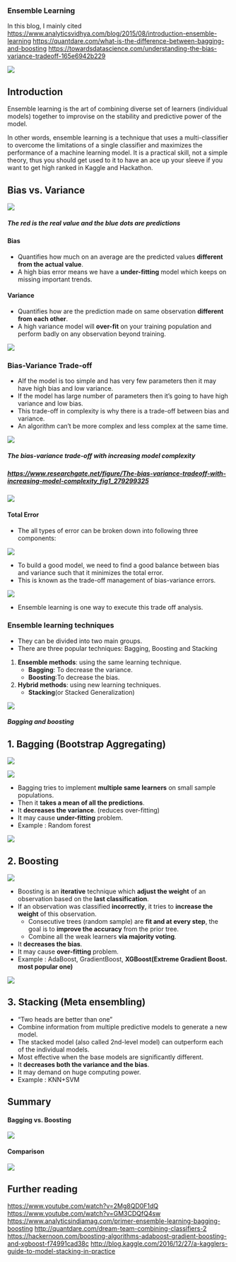 ### Ensemble Learning

In this blog, I mainly cited
https://www.analyticsvidhya.com/blog/2015/08/introduction-ensemble-learning
https://quantdare.com/what-is-the-difference-between-bagging-and-boosting
https://towardsdatascience.com/understanding-the-bias-variance-tradeoff-165e6942b229

![](https://www.theschool.ai/wp-content/uploads/2019/03/ensemble_soai.jpg)
 

## Introduction

Ensemble learning is the art of combining diverse set of learners (individual models) together to improvise on the stability and predictive power of the model.

In other words, ensemble learning is a technique that uses a multi-classifier to overcome the limitations of a single classifier and maximizes the performance of a machine learning model. It is a practical skill, not a simple theory, thus you should get used to it to have an ace up your sleeve if you want to get high ranked in Kaggle and Hackathon.

## Bias vs. Variance

![](https://www.theschool.ai/wp-content/uploads/2019/03/variance_bias.png)

##### The red is the real value and the blue dots are predictions

#### Bias
* Quantifies how much on an average are the predicted values **different from the actual value**.
* A high bias error means we have a **under-fitting** model which keeps on missing important trends.

#### Variance
* Quantifies how are the prediction made on same observation **different from each other**.
* A high variance model will **over-fit** on your training population and perform badly on any observation beyond training.

![](https://www.theschool.ai/wp-content/uploads/2019/03/0.png)

### Bias-Variance Trade-off

* AIf the model is too simple and has very few parameters then it may have high bias and low variance.
* If the model has large number of parameters then it’s going to have high variance and low bias.
* This trade-off in complexity is why there is a trade-off between bias and variance.
* An algorithm can’t be more complex and less complex at the same time.

![](https://www.theschool.ai/wp-content/uploads/2019/03/The-bias-variance-tradeoff-with-increasing-model-complexity.jpg)
##### The bias-variance trade-off with increasing model complexity
##### https://www.researchgate.net/figure/The-bias-variance-tradeoff-with-increasing-model-complexity_fig1_279299325

![](https://www.theschool.ai/wp-content/uploads/2019/03/both.jpg) 

#### Total Error
* The all types of error can be broken down into following three components:

![](https://www.theschool.ai/wp-content/uploads/2019/03/error-of-a-model.png)

* To build a good model, we need to find a good balance between bias and variance such that it minimizes the total error.
* This is known as the trade-off management of bias-variance errors.

![](https://www.theschool.ai/wp-content/uploads/2019/03/model_complexity.png)

* Ensemble learning is one way to execute this trade off analysis.

### Ensemble learning techniques
* They can be divided into two main groups.
* There are three popular techniques: Bagging, Boosting and Stacking
1. **Ensemble methods**: using the same learning technique.
    * **Bagging**: To decrease the variance.
    * **Boosting**:To decrease the bias.
2. **Hybrid methods**: using new learning techniques.
    * **Stacking**(or Stacked Generalization)

![](https://www.theschool.ai/wp-content/uploads/2019/03/0_vuIrBhNri-Wz_HMy.png)
##### Bagging and boosting

## 1. Bagging (Bootstrap Aggregating)

![](https://www.theschool.ai/wp-content/uploads/2019/03/bagging.png)

![](https://www.theschool.ai/wp-content/uploads/2019/03/bagging_ex.png)

* Bagging tries to implement **multiple same learners** on small sample populations.
* Then it **takes a mean of all the predictions**.
* It **decreases the variance**. (reduces over-fitting)
* It may cause **under-fitting** problem.
* Example : Random forest

![](https://www.theschool.ai/wp-content/uploads/2019/03/bagging2.jpg)

## 2. Boosting

![](https://www.theschool.ai/wp-content/uploads/2019/03/boostong_ex.png)

* Boosting is an **iterative** technique which **adjust the weight** of an observation based on the **last classification**.
* If an observation was classified **incorrectly**, it tries to **increase the weight** of this observation.
    * Consecutive trees (random sample) are **fit and at every step**, the goal is to **improve the accuracy** from the prior tree.
    * Combine all the weak learners **via majority voting**.
* It **decreases the bias**.
* It may cause **over-fitting** problem.
* Example : AdaBoost, GradientBoost, **XGBoost(Extreme Gradient Boost. most popular one)**

![](https://www.theschool.ai/wp-content/uploads/2019/03/xgboost.jpg)

## 3. Stacking (Meta ensembling)
* “Two heads are better than one”
* Combine information from multiple predictive models to generate a new model.
* The stacked model (also called 2nd-level model) can outperform each of the individual models.
* Most effective when the base models are significantly different.
* It **decreases both the variance and the bias**.
* It may demand on huge computing power.
* Example : KNN+SVM

## Summary

#### Bagging vs. Boosting

![](https://www.theschool.ai/wp-content/uploads/2019/03/bb.png)
 
#### Comparison

![](https://www.theschool.ai/wp-content/uploads/2019/03/bbs.png)

## Further reading
https://www.youtube.com/watch?v=2Mg8QD0F1dQ
https://www.youtube.com/watch?v=GM3CDQfQ4sw
https://www.analyticsindiamag.com/primer-ensemble-learning-bagging-boosting
http://quantdare.com/dream-team-combining-classifiers-2
https://hackernoon.com/boosting-algorithms-adaboost-gradient-boosting-and-xgboost-f74991cad38c
http://blog.kaggle.com/2016/12/27/a-kagglers-guide-to-model-stacking-in-practice